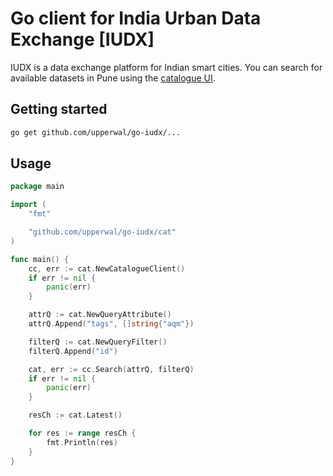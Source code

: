 # Go client for India Urban Data Exchange [IUDX]

IUDX is a data exchange platform for Indian smart cities. You can search for available datasets in Pune using the [catalogue UI](https://pudx.catalogue.iudx.org.in).

## Getting started
```sh
go get github.com/upperwal/go-iudx/...
```

## Usage
```go
package main

import (
	"fmt"

	"github.com/upperwal/go-iudx/cat"
)

func main() {
	cc, err := cat.NewCatalogueClient()
	if err != nil {
		panic(err)
	}

	attrQ := cat.NewQueryAttribute()
	attrQ.Append("tags", []string{"aqm"})

	filterQ := cat.NewQueryFilter()
	filterQ.Append("id")

	cat, err := cc.Search(attrQ, filterQ)
	if err != nil {
		panic(err)
	}

	resCh := cat.Latest()

	for res := range resCh {
		fmt.Println(res)
	}
}
```